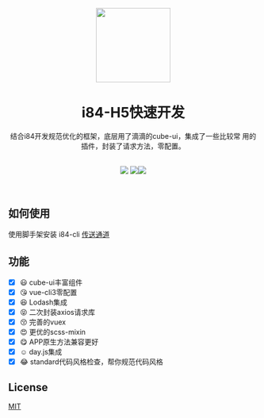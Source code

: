 
<p align="center">
<img src="https://github.com/robin901118/myImg/blob/master/i84-logo.png?raw=true" width="150">
</p>

<h1 align="center">i84-H5快速开发</h1>

<div align="center">
	结合i84开发规范优化的框架，底层用了滴滴的cube-ui，集成了一些比较常
	用的插件，封装了请求方法，零配置。
</div>

<br>

<p align="center">
<a href="https://github.com/robin901118/i84ProjectStandard"><img src="https://img.shields.io/badge/Github-i84--ui%201.1.1-green.png"></a> <a href="https://www.npmjs.com/package/i84-cli"><img src="https://img.shields.io/badge/npm-i84--cli%201.0.1-red.svg"></a><a href="https://github.com/standard/standard/blob/master/docs/README-zhcn.md#is-there-a-readme-badge"><img src="https://cdn.rawgit.com/standard/standard/master/badge.svg"></a>
</p>

<br>

## 如何使用
使用脚手架安装 i84-cli [传送通道](https://github.com/robin901118/i84-cli)

## 功能
- [x] :smiley: cube-ui丰富组件
- [x] :kissing_heart: vue-cli3零配置
- [x] :satisfied: Lodash集成
- [x] :stuck_out_tongue_closed_eyes: 二次封装axios请求库
- [x] :kissing_closed_eyes: 完善的vuex
- [x] :heart_eyes: 更优的scss-mixin
- [x] :yum: APP原生方法兼容更好
- [x] :relaxed: day.js集成
- [x] :joy: standard代码风格检查，帮你规范代码风格

## License

[MIT](http://opensource.org/licenses/MIT)
